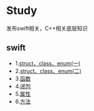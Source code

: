 # Study
发布swift相关，C++相关底层知识
## swift
- 1.[struct、class、enum(一)](https://github.com/lyp1992/Study/blob/master/Swift/Struct%20%E3%80%81Class%E3%80%81enum%20.md)
- 2.[struct、class、enum(二)](https://github.com/lyp1992/Study/blob/master/Swift/struct%E3%80%81class%E3%80%81enum(%E4%BA%8C).md)
- 3.[函数](https://github.com/lyp1992/Study/blob/master/Swift/%E5%87%BD%E6%95%B0.md)
- 4.[闭包](https://github.com/lyp1992/Study/blob/master/Swift/%E9%97%AD%E5%8C%85%20.md)
- 5.[属性](https://github.com/lyp1992/Study/blob/master/Swift/%E5%B1%9E%E6%80%A7.md)
- 6.[方法](https://github.com/lyp1992/Study/blob/master/Swift/%E6%96%B9%E6%B3%95.md)
